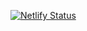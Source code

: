 [![Netlify Status](https://api.netlify.com/api/v1/badges/43287e9d-7478-46b7-afb1-8fe6c436e381/deploy-status)](https://app.netlify.com/sites/trescajas/deploys)
